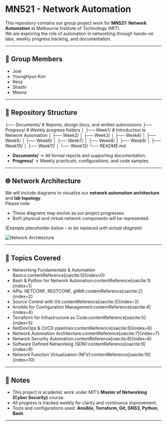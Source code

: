 # MN521 - Network Automation

This repository contains our group project work for **MN521: Network Automation** at Melbourne Institute of Technology (MIT).  
We are exploring the role of automation in networking through hands-on labs, weekly progress tracking, and documentation.

---

## 👥 Group Members
- Joel  
- YoungHyun Kim  
- Renz  
- Shashi  
- Meena  

---

## 📂 Repository Structure

├── Documents/ # Reports, design docs, and written submissions
├── Progress/ # Weekly progress folders
│ ├── Week1/ # Introduction to Network Automation
│ ├── Week2/
│ ├── Week3/ 
│ ├── Week4/ 
│ ├── Week5/ 
│ ├── Week6/ 
│ ├── Week7/ 
│ ├── Week8/ 
│ ├── Week9/ 
│ ├── Week10/ 
│ ├── Week11/
│ └── Week12/ 
└── README.md


- **Documents/** → All formal reports and supporting documentation.  
- **Progress/** → Weekly practicals, configurations, and code samples.  

---

## 🌐 Network Architecture

We will include diagrams to visualize our **network automation architecture** and **lab topology**.  
Please note:  
- These diagrams may evolve as our project progresses.  
- Both physical and virtual network components will be represented.  

*(Example placeholder below – to be replaced with actual diagram)*  

![Network Architecture](./assets/network-architecture.png)

---

## 🚀 Topics Covered

- Networking Fundamentals & Automation Basics:contentReference[oaicite:0]{index=0}
- Bash & Python for Network Automation:contentReference[oaicite:1]{index=1}
- APIs: NETCONF, RESTCONF, gNMI:contentReference[oaicite:2]{index=2}
- Source Control with Git:contentReference[oaicite:3]{index=3}
- Ansible for Configuration Management:contentReference[oaicite:4]{index=4}
- Terraform for Infrastructure as Code:contentReference[oaicite:5]{index=5}
- NetDevOps & CI/CD pipelines:contentReference[oaicite:6]{index=6}
- Network Automation Architecture:contentReference[oaicite:7]{index=7}
- Network Security Automation:contentReference[oaicite:8]{index=8}
- Software Defined Networking (SDN):contentReference[oaicite:9]{index=9}
- Network Function Virtualization (NFV):contentReference[oaicite:10]{index=10}

---

## 📌 Notes
- This project is academic work under MIT’s **Master of Networking (Cyber Security)** course.  
- All progress is tracked weekly for clarity and continuous improvement.  
- Tools and configurations used: **Ansible, Terraform, Git, GNS3, Python, Bash**.

---


